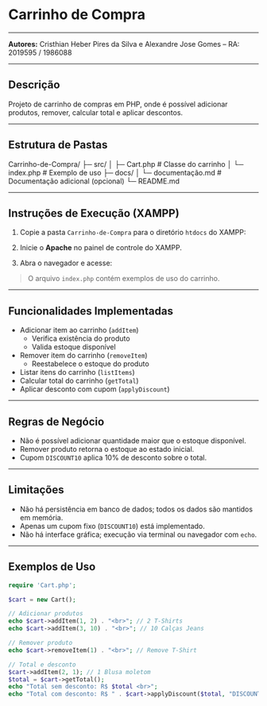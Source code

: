 # Carrinho de Compra
------------------------------------------------------------------------------------------------------------------------------------------------

**Autores:** Cristhian Heber Pires da Silva e Alexandre Jose Gomes – RA: 2019595 / 1986088

------------------------------------------------------------------------------------------------------------------------------------------------

## Descrição
Projeto de carrinho de compras em PHP, onde é possível adicionar produtos, remover, calcular total e aplicar descontos.  

------------------------------------------------------------------------------------------------------------------------------------------------

## Estrutura de Pastas
Carrinho-de-Compra/
├─ src/
│ ├─ Cart.php # Classe do carrinho
│ └─ index.php # Exemplo de uso
├─ docs/
│ └─ documentação.md # Documentação adicional (opcional)
└─ README.md

------------------------------------------------------------------------------------------------------------------------------------------------

## Instruções de Execução (XAMPP)
1. Copie a pasta `Carrinho-de-Compra` para o diretório `htdocs` do XAMPP:

2. Inicie o **Apache** no painel de controle do XAMPP.  

3. Abra o navegador e acesse:

> O arquivo `index.php` contém exemplos de uso do carrinho.

------------------------------------------------------------------------------------------------------------------------------------------------

## Funcionalidades Implementadas

- Adicionar item ao carrinho (`addItem`)
  - Verifica existência do produto
  - Valida estoque disponível
- Remover item do carrinho (`removeItem`)
  - Reestabelece o estoque do produto
- Listar itens do carrinho (`listItems`)
- Calcular total do carrinho (`getTotal`)
- Aplicar desconto com cupom (`applyDiscount`)

------------------------------------------------------------------------------------------------------------------------------------------------

## Regras de Negócio

- Não é possível adicionar quantidade maior que o estoque disponível.
- Remover produto retorna o estoque ao estado inicial.
- Cupom `DISCOUNT10` aplica 10% de desconto sobre o total.

------------------------------------------------------------------------------------------------------------------------------------------------

## Limitações

- Não há persistência em banco de dados; todos os dados são mantidos em memória.
- Apenas um cupom fixo (`DISCOUNT10`) está implementado.
- Não há interface gráfica; execução via terminal ou navegador com `echo`.

------------------------------------------------------------------------------------------------------------------------------------------------

## Exemplos de Uso

```php
require 'Cart.php';

$cart = new Cart();

// Adicionar produtos
echo $cart->addItem(1, 2) . "<br>"; // 2 T-Shirts
echo $cart->addItem(3, 10) . "<br>"; // 10 Calças Jeans

// Remover produto
echo $cart->removeItem(1) . "<br>"; // Remove T-Shirt

// Total e desconto
$cart->addItem(2, 1); // 1 Blusa moletom
$total = $cart->getTotal();
echo "Total sem desconto: R$ $total <br>";
echo "Total com desconto: R$ " . $cart->applyDiscount($total, "DISCOUNT10") . "<br>";
